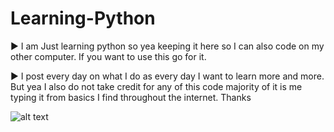 # Learning-Python #
► I am Just learning python so yea keeping it here so I can also code on my other computer. If you want to use this go for it.

►  I post every day on what I do as every day I want to learn more and more. But yea I also do not take credit for any of this code majority of it is me typing it from basics I find throughout the internet. Thanks


![alt text](https://cdn.discordapp.com/attachments/714633251481976883/768879343156985896/unknown.png)
